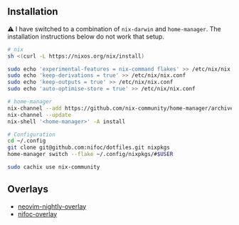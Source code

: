 ## Installation

⚠️ I have switched to a combination of `nix-darwin` and `home-manager`. The installation instructions below do not work that setup.

```bash
# nix
sh <(curl -L https://nixos.org/nix/install)

sudo echo 'experimental-features = nix-command flakes' >> /etc/nix/nix.conf
sudo echo 'keep-derivations = true' >> /etc/nix/nix.conf
sudo echo 'keep-outputs = true' >> /etc/nix/nix.conf
sudo echo 'auto-optimise-store = true' >> /etc/nix/nix.conf

# home-manager
nix-channel --add https://github.com/nix-community/home-manager/archive/master.tar.gz home-manager
nix-channel --update
nix-shell '<home-manager>' -A install

# Configuration
cd ~/.config
git clone git@github.com:nifoc/dotfiles.git nixpkgs
home-manager switch --flake ~/.config/nixpkgs/#$USER

sudo cachix use nix-community
```

## Overlays

* [neovim-nightly-overlay](https://github.com/nix-community/neovim-nightly-overlay)
* [nifoc-overlay](https://github.com/nifoc/nix-overlay)
